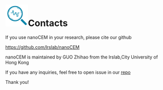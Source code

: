 # ![logo](logo_tiny.png "nanoCEM")Contacts

If you use nanoCEM in your research, please cite our github 

https://github.com/lrslab/nanoCEM

nanoCEM is maintained by GUO Zhihao from the lrslab,City University of Hong Kong

If you have any inquiries, feel free to open issue in our [repo](https://github.com/lrslab/nanoCEM/issues)

Thank you!